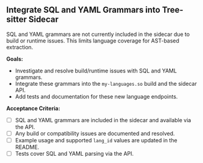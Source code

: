 ## Integrate SQL and YAML Grammars into Tree-sitter Sidecar

SQL and YAML grammars are not currently included in the sidecar due to build or runtime issues. This limits language coverage for AST-based extraction.

**Goals:**
- Investigate and resolve build/runtime issues with SQL and YAML grammars.
- Integrate these grammars into the `my-languages.so` build and the sidecar API.
- Add tests and documentation for these new language endpoints.

**Acceptance Criteria:**
- [ ] SQL and YAML grammars are included in the sidecar and available via the API.
- [ ] Any build or compatibility issues are documented and resolved.
- [ ] Example usage and supported `lang_id` values are updated in the README.
- [ ] Tests cover SQL and YAML parsing via the API.
